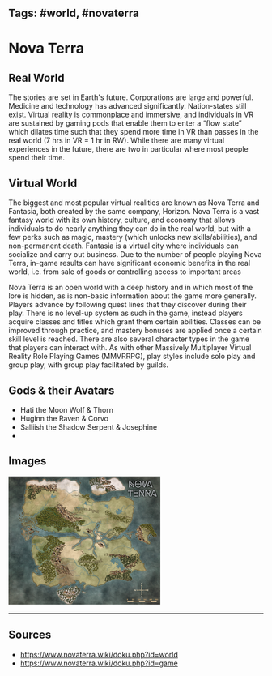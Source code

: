Tags: #world, #novaterra
---
# Nova Terra

## Real World

The stories are set in Earth's future. Corporations are large and powerful. Medicine and technology has advanced significantly. Nation-states still exist. Virtual reality is commonplace and immersive, and individuals in VR are sustained by gaming pods that enable them to enter a “flow state” which dilates time such that they spend more time in VR than passes in the real world (7 hrs in VR = 1 hr in RW). While there are many virtual experiences in the future, there are two in particular where most people spend their time.

## Virtual World

The biggest and most popular virtual realities are known as Nova Terra and Fantasia, both created by the same company, Horizon. Nova Terra is a vast fantasy world with its own history, culture, and economy that allows individuals to do nearly anything they can do in the real world, but with a few perks such as magic, mastery (which unlocks new skills/abilities), and non-permanent death. Fantasia is a virtual city where individuals can socialize and carry out business. Due to the number of people playing Nova Terra, in-game results can have significant economic benefits in the real world, i.e. from sale of goods or controlling access to important areas

Nova Terra is an open world with a deep history and in which most of the lore is hidden, as is non-basic information about the game more generally. Players advance by following quest lines that they discover during their play. There is no level-up system as such in the game, instead players acquire classes and titles which grant them certain abilities. Classes can be improved through practice, and mastery bonuses are applied once a certain skill level is reached. There are also several character types in the game that players can interact with. As with other Massively Multiplayer Virtual Reality Role Playing Games (MMVRRPG), play styles include solo play and group play, with group play facilitated by guilds.

## Gods & their Avatars

- Hati the Moon Wolf & Thorn
- Huginn the Raven & Corvo
- Salliish the Shadow Serpent & Josephine
-  

## Images

![alt text](NovaTerra_Map.png)

---
## Sources
- https://www.novaterra.wiki/doku.php?id=world
- https://www.novaterra.wiki/doku.php?id=game
